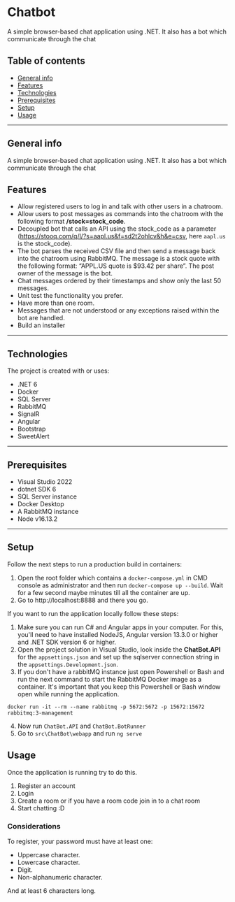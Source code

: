# Chatbot
A simple browser-based chat application using .NET. It also has a bot which communicate through the chat

## Table of contents
* [General info](#general-info)
* [Features](#features)
* [Technologies](#technologies)
* [Prerequisites](#prerequisites)
* [Setup](#setup)
* [Usage](#usage)

---

## General info
A simple browser-based chat application using .NET. It also has a bot which communicate through the chat


## Features
* Allow registered users to log in and talk with other users in a chatroom.
* Allow users to post messages as commands into the chatroom with the following format **/stock=stock_code**.
* Decoupled bot that calls an API using the stock_code as a parameter (https://stooq.com/q/l/?s=aapl.us&f=sd2t2ohlcv&h&e=csv, here `aapl.us` is the stock_code).
* The bot parses the received CSV file and then send a message back into the chatroom using RabbitMQ. The message is a stock quote with the following format: “APPL.US quote is $93.42 per share”. The post owner of the message is the bot.
* Chat messages ordered by their timestamps and show only the last 50 messages.
* Unit test the functionality you prefer.
* Have more than one room.
* Messages that are not understood or any exceptions raised within the bot are handled.
* Build an installer
---

## Technologies
The project is created with or uses:

* .NET 6
* Docker
* SQL Server
* RabbitMQ
* SignalR
* Angular
* Bootstrap
* SweetAlert
---
## Prerequisites
* Visual Studio 2022
* dotnet SDK 6
* SQL Server instance
* Docker Desktop
* A RabbitMQ instance
* Node v16.13.2
---
## Setup
Follow the next steps to run a production build in containers:
1. Open the root folder which contains a `docker-compose.yml` in CMD console as administrator
and then run ``docker-compose up --build``. Wait for a few second maybe minutes till all the container are up.
2. Go to http://localhost:8888 and there you go.

If you want to run the application locally follow these steps: 
1. Make sure you can run C# and Angular apps in your computer. For this, you'll need to have installed NodeJS, Angular version 13.3.0 or higher and .NET SDK version 6 or higher.
2. Open the project solution in Visual Studio, look inside the **ChatBot.API** for the `appsettings.json` and set up the sqlserver connection string  in the `appsettings.Development.json`.
3. If you don't have a rabbitMQ instance just open Powershell or Bash and run the next command to start the RabbitMQ Docker image as a container. It's important that you keep this Powershell or Bash window open while running the application.
```
docker run -it --rm --name rabbitmq -p 5672:5672 -p 15672:15672 rabbitmq:3-management
```
4. Now run `ChatBot.API` and `ChatBot.BotRunner`
5. Go to `src\ChatBot\webapp` and run `ng serve`


## Usage
Once the application is running try to do this.
1. Register an account
2. Login
3. Create a room or if you have a room code join in to a chat room
4. Start chatting :D

### Considerations

To register, your password must have at least one:

* Uppercase character.
* Lowercase character.
* Digit.
* Non-alphanumeric character.

And at least 6 characters long.
